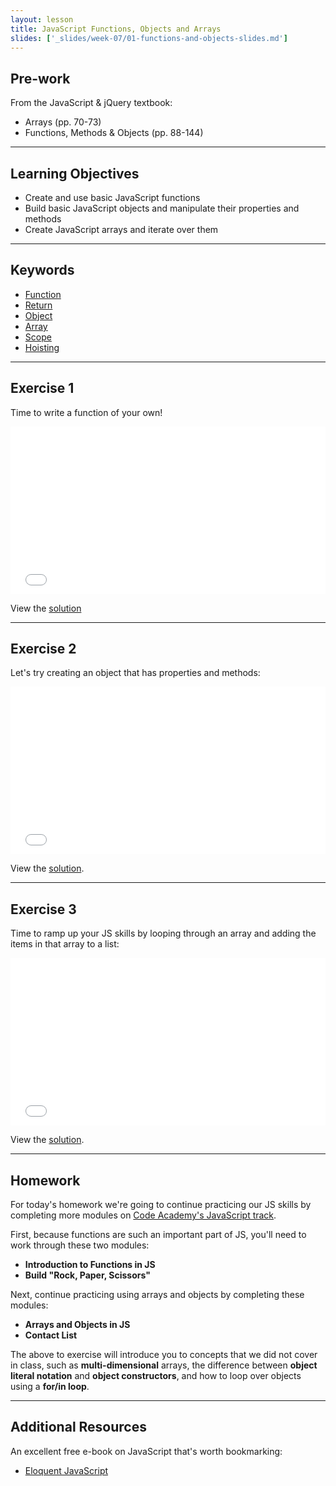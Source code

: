 ```yaml
---
layout: lesson
title: JavaScript Functions, Objects and Arrays
slides: ['_slides/week-07/01-functions-and-objects-slides.md']
---
```


## Pre-work

From the JavaScript & jQuery textbook:

- Arrays (pp. 70-73)
- Functions, Methods & Objects (pp. 88-144)

---

## Learning Objectives

- Create and use basic JavaScript functions
- Build basic JavaScript objects and manipulate their properties and methods
- Create JavaScript arrays and iterate over them

---

## Keywords

- [Function](https://developer.mozilla.org/en-US/docs/Glossary/Function)
- [Return](https://developer.mozilla.org/en-US/docs/Web/JavaScript/Reference/Statements/return)
- [Object](https://developer.mozilla.org/en-US/docs/Web/JavaScript/Reference/Global_Objects/object)
- [Array](https://developer.mozilla.org/en-US/docs/Web/JavaScript/Reference/Global_Objects/array)
- [Scope](https://developer.mozilla.org/en-US/docs/Glossary/Scope)
- [Hoisting](https://developer.mozilla.org/en-US/docs/Web/JavaScript/Reference/Statements/var#var_hoisting)

---

## Exercise 1

Time to write a function of your own!

<iframe height='268' scrolling='no' src='//codepen.io/redacademy/embed/gprxEN/?height=268&theme-id=0&default-tab=js' frameborder='no' allowtransparency='true' allowfullscreen='true' style='width: 100%;'>See the Pen <a href='http://codepen.io/redacademy/pen/gprxEN/'>gprxEN</a> by RED Academy (<a href='http://codepen.io/redacademy'>@redacademy</a>) on <a href='http://codepen.io'>CodePen</a>.
</iframe>

View the [solution](http://codepen.io/redacademy/pen/doMzLQ)

---

## Exercise 2

Let's try creating an object that has properties and methods:

<iframe height='268' scrolling='no' src='//codepen.io/redacademy/embed/QbNqbG/?height=268&theme-id=0&default-tab=js' frameborder='no' allowtransparency='true' allowfullscreen='true' style='width: 100%;'>See the Pen <a href='http://codepen.io/redacademy/pen/QbNqbG/'>QbNqbG</a> by RED Academy (<a href='http://codepen.io/redacademy'>@redacademy</a>) on <a href='http://codepen.io'>CodePen</a>.
</iframe>

View the [solution](http://codepen.io/redacademy/pen/oXxGXJ).

---

## Exercise 3

Time to ramp up your JS skills by looping through an array and adding the items in that array to a list:

<iframe height='268' scrolling='no' src='//codepen.io/redacademy/embed/YXqryM/?height=268&theme-id=0&default-tab=js' frameborder='no' allowtransparency='true' allowfullscreen='true' style='width: 100%;'>See the Pen <a href='http://codepen.io/redacademy/pen/YXqryM/'>YXqryM</a> by RED Academy (<a href='http://codepen.io/redacademy'>@redacademy</a>) on <a href='http://codepen.io'>CodePen</a>.
</iframe>

View the [solution](http://codepen.io/redacademy/pen/NqNayj).

---

## Homework

For today's homework we're going to continue practicing our JS skills by completing more modules on [Code Academy's JavaScript track](https://www.codecademy.com/tracks/javascript/).

First, because functions are such an important part of JS, you'll need to work through these two modules:

- **Introduction to Functions in JS**
- **Build "Rock, Paper, Scissors"**

Next, continue practicing using arrays and objects by completing these modules:

- **Arrays and Objects in JS**
- **Contact List**

The above to exercise will introduce you to concepts that we did not cover in class, such as **multi-dimensional** arrays, the difference between **object literal notation** and **object constructors**, and how to loop over objects using a **for/in loop**.

---

## Additional Resources

An excellent free e-book on JavaScript that's worth bookmarking:

- [Eloquent JavaScript](http://eloquentjavascript.net/)

